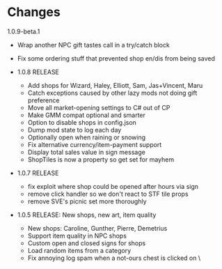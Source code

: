# Changes

1.0.9-beta.1
* Wrap another NPC gift tastes call in a try/catch block
* Fix some ordering stuff that prevented shop en/dis from being saved
  
* 1.0.8 RELEASE
  * Add shops for Wizard, Haley, Elliott, Sam, Jas+Vincent, Maru
  * Catch exceptions caused by other lazy mods not doing gift preference
  * Move all market-opening settings to C# out of CP
  * Make GMM compat optional and smarter
  * Option to disable shops in config.json
  * Dump mod state to log each day
  * Optionally open when raining or snowing
  * Fix alternative currency/item-payment support
  * Display total sales value in sign message
  * ShopTiles is now a property so get set for mayhem
  
* 1.0.7 RELEASE
  * fix exploit where shop could be opened after hours via sign
  * remove click handler so we don't react to STF tile props
  * remove SVE's picnic set more thoroughly
  
* 1.0.5 RELEASE: New shops, new art, item quality
    * New shops: Caroline, Gunther, Pierre, Demetrius
    * Support item quality in NPC shops
    * Custom open and closed signs for shops
    * Load random items from a category
    * Fix annoying log spam when a not-ours chest is clicked on
\